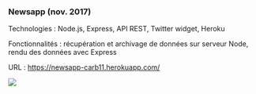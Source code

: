 <h3>Newsapp (nov. 2017)</h3>

Technologies : Node.js, Express, API REST, Twitter widget, Heroku<br>

Fonctionnalités : récupération et archivage de données sur serveur Node, rendu des données avec Express<br>

URL : <a href="https://newsapp-carb11.herokuapp.com/">https://newsapp-carb11.herokuapp.com/</a><br>

<img src="https://www.carb11.eu/static/nrv2_preview.jpg" />

